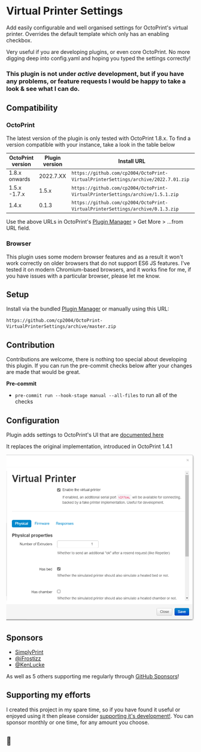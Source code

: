 # Virtual Printer Settings

Add easily configurable and well organised settings for OctoPrint's virtual printer.
Overrides the default template which only has an enabling checkbox.

Very useful if you are developing plugins, or even core OctoPrint. No more digging deep into config.yaml and hoping you typed the settings correctly!

### This plugin is not under _active_ development, but if you have any problems, or feature requests I would be happy to take a look & see what I can do.

## Compatibility

### OctoPrint

The latest version of the plugin is only tested with OctoPrint 1.8.x.
To find a version compatible with your instance, take a look in the table below

| OctoPrint version | Plugin version | Install URL                                                                    |
|-------------------|----------------| ------------------------------------------------------------------------------ |
| 1.8.x onwards     | 2022.7.XX      | `https://github.com/cp2004/OctoPrint-VirtualPrinterSettings/archive/2022.7.01.zip` |
| 1.5.x -1.7.x      | 1.5.x          | `https://github.com/cp2004/OctoPrint-VirtualPrinterSettings/archive/1.5.1.zip` |
| 1.4.x             | 0.1.3          | `https://github.com/cp2004/OctoPrint-VirtualPrinterSettings/archive/0.1.3.zip` |

Use the above URLs in OctoPrint's [Plugin Manager](https://docs.octoprint.org/en/master/bundledplugins/pluginmanager.html) >
Get More > ...from URL field.

### Browser

This plugin uses some modern browser features and as a result it won't work correctly on older browsers that do not support
ES6 JS features. I've tested it on modern Chromium-based browsers, and it works fine for me, if you have issues with a particular
browser, please let me know.

## Setup

Install via the bundled [Plugin Manager](https://docs.octoprint.org/en/master/bundledplugins/pluginmanager.html)
or manually using this URL:

    https://github.com/cp2004/OctoPrint-VirtualPrinterSettings/archive/master.zip

## Contribution

Contributions are welcome, there is nothing too special about developing this plugin. If you can run the pre-commit
checks below after your changes are made that would be great.

**Pre-commit**

- `pre-commit run --hook-stage manual --all-files` to run all of the checks

## Configuration

Plugin adds settings to OctoPrint's UI that are [documented here](https://docs.octoprint.org/en/master/development/virtual_printer.html#virtual-printer-configuration-options)

It replaces the original implementation, introduced in OctoPrint 1.4.1

![screenshot](extras/settings.png)

## Sponsors

- [SimplyPrint](https://simplyprint.io/)
- [@iFrostizz](https://github.com/iFrostizz)
- [@KenLucke](https://github.com/KenLucke)

As well as 5 others supporting me regularly through [GitHub Sponsors](https://github.com/sponsors/cp2004)!

## Supporting my efforts

I created this project in my spare time, so if you have found it useful or enjoyed using it then please consider [supporting it's development!](https://github.com/sponsors/cp2004). You can sponsor monthly or one time, for any amount you choose.

## 🔨
